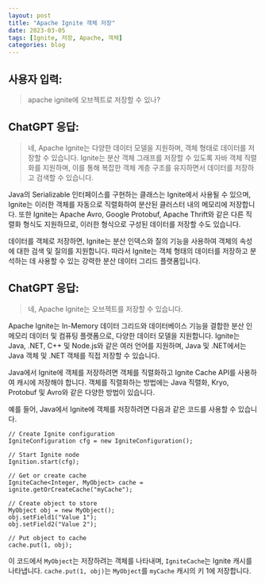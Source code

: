 ```yaml
---
layout: post
title: "Apache Ignite 객체 저장"
date: 2023-03-05
tags: [Ignite, 저장, Apache, 객체]
categories: blog
---
```


## 사용자 입력:
> apache ignite에 오브젝트로 저장할 수 있나?

## ChatGPT 응답:
> 네, Apache Ignite는 다양한 데이터 모델을 지원하며, 객체 형태로 데이터를 저장할 수 있습니다. Ignite는 분산 객체 그래프를 저장할 수 있도록 자바 객체 직렬화를 지원하며, 이를 통해 복잡한 객체 계층 구조를 유지하면서 데이터를 저장하고 검색할 수 있습니다.

Java의 Serializable 인터페이스를 구현하는 클래스는 Ignite에서 사용될 수 있으며, Ignite는 이러한 객체를 자동으로 직렬화하여 분산된 클러스터 내의 메모리에 저장합니다. 또한 Ignite는 Apache Avro, Google Protobuf, Apache Thrift와 같은 다른 직렬화 형식도 지원하므로, 이러한 형식으로 구성된 데이터를 저장할 수도 있습니다. 

데이터를 객체로 저장하면, Ignite는 분산 인덱스와 질의 기능을 사용하여 객체의 속성에 대한 검색 및 질의를 지원합니다. 따라서 Ignite는 객체 형태의 데이터를 저장하고 분석하는 데 사용할 수 있는 강력한 분산 데이터 그리드 플랫폼입니다.

## ChatGPT 응답:
> 네, Apache Ignite는 오브젝트를 저장할 수 있습니다. 

Apache Ignite는 In-Memory 데이터 그리드와 데이터베이스 기능을 결합한 분산 인 메모리 데이터 및 컴퓨팅 플랫폼으로, 다양한 데이터 모델을 지원합니다. Ignite는 Java, .NET, C++ 및 Node.js와 같은 여러 언어를 지원하며, Java 및 .NET에서는 Java 객체 및 .NET 객체를 직접 저장할 수 있습니다.

Java에서 Ignite에 객체를 저장하려면 객체를 직렬화하고 Ignite Cache API를 사용하여 캐시에 저장해야 합니다. 객체를 직렬화하는 방법에는 Java 직렬화, Kryo, Protobuf 및 Avro와 같은 다양한 방법이 있습니다.

예를 들어, Java에서 Ignite에 객체를 저장하려면 다음과 같은 코드를 사용할 수 있습니다.

```
// Create Ignite configuration
IgniteConfiguration cfg = new IgniteConfiguration();
    
// Start Ignite node
Ignition.start(cfg);
    
// Get or create cache
IgniteCache<Integer, MyObject> cache = ignite.getOrCreateCache("myCache");
    
// Create object to store
MyObject obj = new MyObject();
obj.setField1("Value 1");
obj.setField2("Value 2");
    
// Put object to cache
cache.put(1, obj);
```

이 코드에서 `MyObject`는 저장하려는 객체를 나타내며, `IgniteCache`는 Ignite 캐시를 나타냅니다. `cache.put(1, obj)`는 `MyObject`를 `myCache` 캐시의 키 1에 저장합니다.


